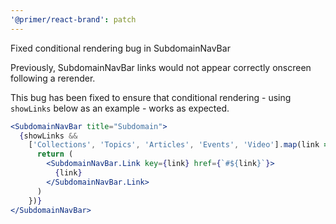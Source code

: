 ```yaml
---
'@primer/react-brand': patch
---
```


Fixed conditional rendering bug in SubdomainNavBar

Previously, SubdomainNavBar links would not appear correctly onscreen following a rerender.

This bug has been fixed to ensure that conditional rendering - using `showLinks` below as an example - works as expected.

```jsx
<SubdomainNavBar title="Subdomain">
  {showLinks &&
    ['Collections', 'Topics', 'Articles', 'Events', 'Video'].map(link => {
      return (
        <SubdomainNavBar.Link key={link} href={`#${link}`}>
          {link}
        </SubdomainNavBar.Link>
      )
    })}
</SubdomainNavBar>
```
